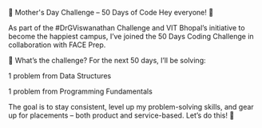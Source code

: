 🌸 Mother's Day Challenge – 50 Days of Code
Hey everyone! 👋

As part of the #DrGViswanathan Challenge and VIT Bhopal’s initiative to become the happiest campus, I’ve joined the 50 Days Coding Challenge in collaboration with FACE Prep.

🚀 What’s the challenge?
For the next 50 days, I’ll be solving:

1 problem from Data Structures

1 problem from Programming Fundamentals

The goal is to stay consistent, level up my problem-solving skills, and gear up for placements – both product and service-based.
Let’s do this! 💪
